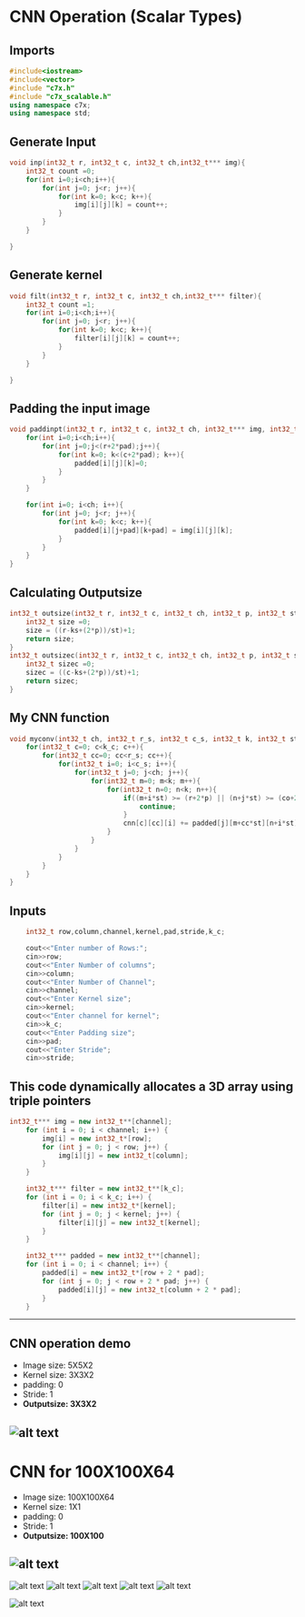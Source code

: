 # CNN Operation (Scalar Types)

## Imports
```cpp
#include<iostream>
#include<vector>
#include "c7x.h"
#include "c7x_scalable.h"
using namespace c7x;
using namespace std;
```

## Generate Input
```cpp
void inp(int32_t r, int32_t c, int32_t ch,int32_t*** img){
    int32_t count =0;
    for(int i=0;i<ch;i++){
        for(int j=0; j<r; j++){
            for(int k=0; k<c; k++){
                img[i][j][k] = count++;
            }
        }
    }

}
```

## Generate kernel
```cpp
void filt(int32_t r, int32_t c, int32_t ch,int32_t*** filter){
    int32_t count =1;
    for(int i=0;i<ch;i++){
        for(int j=0; j<r; j++){
            for(int k=0; k<c; k++){
                filter[i][j][k] = count++;
            }
        }
    }

}
```

## Padding the input image
```cpp
void paddinpt(int32_t r, int32_t c, int32_t ch, int32_t*** img, int32_t*** padded,int32_t pad){
    for(int i=0;i<ch;i++){
        for(int j=0;j<(r+2*pad);j++){
            for(int k=0; k<(c+2*pad); k++){
                padded[i][j][k]=0;
            }
        }
    }

    for(int i=0; i<ch; i++){
        for(int j=0; j<r; j++){
            for(int k=0; k<c; k++){
                padded[i][j+pad][k+pad] = img[i][j][k];
            }
        }
    }
}
```

## Calculating Outputsize
```cpp
int32_t outsize(int32_t r, int32_t c, int32_t ch, int32_t p, int32_t st, int32_t ks){
    int32_t size =0;
    size = ((r-ks+(2*p))/st)+1;
    return size;
}
int32_t outsizec(int32_t r, int32_t c, int32_t ch, int32_t p, int32_t st, int32_t ks){
    int32_t sizec =0;
    sizec = ((c-ks+(2*p))/st)+1;
    return sizec;
}
```
## My CNN function
```cpp
void myconv(int32_t ch, int32_t r_s, int32_t c_s, int32_t k, int32_t st, int32_t p, int32_t r,int32_t co, int32_t*** padded, int32_t*** img, int32_t*** cnn, int32_t*** filter, int32_t k_c){
    for(int32_t c=0; c<k_c; c++){
        for(int32_t cc=0; cc<r_s; cc++){
            for(int32_t i=0; i<c_s; i++){
                for(int32_t j=0; j<ch; j++){
                    for(int32_t m=0; m<k; m++){
                        for(int32_t n=0; n<k; n++){
                            if((m+i*st) >= (r+2*p) || (n+j*st) >= (co+2*p)){
                                continue;
                            }
                            cnn[c][cc][i] += padded[j][m+cc*st][n+i*st]*filter[c][m][n];
                        }
                    }
                }
            }
        }
    }
}
```

## Inputs
```cpp
    int32_t row,column,channel,kernel,pad,stride,k_c;

    cout<<"Enter number of Rows:";
    cin>>row;
    cout<<"Enter Number of columns";
    cin>>column;
    cout<<"Enter Number of Channel";
    cin>>channel;
    cout<<"Enter Kernel size";
    cin>>kernel;
    cout<<"Enter channel for kernel";
    cin>>k_c;
    cout<<"Enter Padding size";
    cin>>pad;
    cout<<"Enter Stride";
    cin>>stride;

```
## This code dynamically allocates a 3D array using triple pointers
```cpp
int32_t*** img = new int32_t**[channel];
    for (int i = 0; i < channel; i++) {
        img[i] = new int32_t*[row];
        for (int j = 0; j < row; j++) {
            img[i][j] = new int32_t[column];
        }
    }

    int32_t*** filter = new int32_t**[k_c];
    for (int i = 0; i < k_c; i++) {
        filter[i] = new int32_t*[kernel];
        for (int j = 0; j < kernel; j++) {
            filter[i][j] = new int32_t[kernel];
        }
    }

    int32_t*** padded = new int32_t**[channel];
    for (int i = 0; i < channel; i++) {
        padded[i] = new int32_t*[row + 2 * pad];
        for (int j = 0; j < row + 2 * pad; j++) {
            padded[i][j] = new int32_t[column + 2 * pad];
        }
    }
```
---

## CNN operation demo
- Image size: 5X5X2
- Kernel size: 3X3X2
- padding: 0
- Stride: 1
- <b>Outputsize: 3X3X2</b>

![alt text](image.png)
---
# CNN for 100X100X64
- Image size: 100X100X64
- Kernel size: 1X1
- padding: 0
- Stride: 1
- <b>Outputsize: 100X100</b>

![alt text](image-1.png)
---

![alt text](image-2.png)
![alt text](image-3.png)
![alt text](image-4.png)
![alt text](image-5.png)
![alt text](image-6.png)

![alt text](image-7.png)